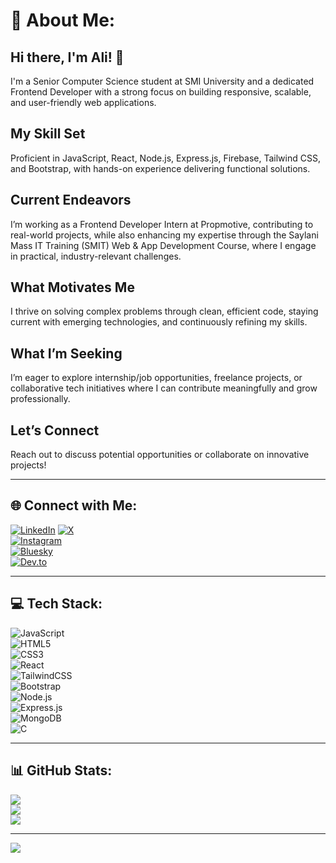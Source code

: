 # 💫 About Me:
## Hi there, I'm Ali! 👋
I'm a Senior Computer Science student at SMI University and a dedicated Frontend Developer with a strong focus on building responsive, scalable, and user-friendly web applications.

## My Skill Set
Proficient in JavaScript, React, Node.js, Express.js, Firebase, Tailwind CSS, and Bootstrap, with hands-on experience delivering functional solutions.

## Current Endeavors
I’m working as a Frontend Developer Intern at Propmotive, contributing to real-world projects, while also enhancing my expertise through the Saylani Mass IT Training (SMIT) Web & App Development Course, where I engage in practical, industry-relevant challenges.

## What Motivates Me
I thrive on solving complex problems through clean, efficient code, staying current with emerging technologies, and continuously refining my skills.

## What I’m Seeking
I’m eager to explore internship/job opportunities, freelance projects, or collaborative tech initiatives where I can contribute meaningfully and grow professionally.

## Let’s Connect
Reach out to discuss potential opportunities or collaborate on innovative projects!

---

## 🌐 Connect with Me:
[![LinkedIn](https://img.shields.io/badge/LinkedIn-%230077B5.svg?style=for-the-badge&logo=linkedin&logoColor=white)]([https://linkedin.com/in/ghulam-ali-8021a1276](https://www.linkedin.com/in/ghulam-ali-dev/)) 
[![X](https://img.shields.io/badge/X-black.svg?style=for-the-badge&logo=X&logoColor=white)](https://x.com/DevGhulamAli)  
[![Instagram](https://img.shields.io/badge/Instagram-%23E4405F.svg?style=for-the-badge&logo=Instagram&logoColor=white)](https://instagram.com/ghulam_.ali)   
[![Bluesky](https://img.shields.io/badge/Bluesky-%2300A5E0.svg?style=for-the-badge&logo=bluesky&logoColor=white)](https://bsky.app/profile/ghulam-ali.bsky.social)  
[![Dev.to](https://img.shields.io/badge/Dev.to-%23007296.svg?style=for-the-badge&logo=dev.to&logoColor=white)](https://dev.to/ghulamali)  
 


---


## 💻 Tech Stack:

![JavaScript](https://img.shields.io/badge/javascript-%23323330.svg?style=for-the-badge&logo=javascript&logoColor=%23F7DF1E)  
![HTML5](https://img.shields.io/badge/html5-%23E34F26.svg?style=for-the-badge&logo=html5&logoColor=white)  
![CSS3](https://img.shields.io/badge/css3-%231572B6.svg?style=for-the-badge&logo=css3&logoColor=white)  
![React](https://img.shields.io/badge/react-%2320232a.svg?style=for-the-badge&logo=react&logoColor=%2361DAFB)  
![TailwindCSS](https://img.shields.io/badge/tailwindcss-%2338B2AC.svg?style=for-the-badge&logo=tailwind-css&logoColor=white)  
![Bootstrap](https://img.shields.io/badge/bootstrap-%238511FA.svg?style=for-the-badge&logo=bootstrap&logoColor=white)  
![Node.js](https://img.shields.io/badge/node.js-339933?style=for-the-badge&logo=nodedotjs&logoColor=white)  
![Express.js](https://img.shields.io/badge/express.js-%23404d59.svg?style=for-the-badge&logo=express&logoColor=white)  
![MongoDB](https://img.shields.io/badge/mongodb-%2347A248.svg?style=for-the-badge&logo=mongodb&logoColor=white)  
![C](https://img.shields.io/badge/c-%2300599C.svg?style=for-the-badge&logo=c&logoColor=white)


---

## 📊 GitHub Stats:
![](https://github-readme-stats.vercel.app/api?username=ghulamali17&theme=dark&hide_border=false&include_all_commits=false&count_private=false)<br/>
![](https://github-readme-streak-stats.herokuapp.com/?user=ghulamali17&theme=dark&hide_border=false)<br/>
![](https://github-readme-stats.vercel.app/api/top-langs/?username=ghulamali17&theme=dark&hide_border=false&include_all_commits=false&count_private=false&layout=compact)

---

[![](https://visitcount.itsvg.in/api?id=ghulamali17&icon=0&color=0)](https://visitcount.itsvg.in)

<!-- Proudly created with GPRM ( https://gprm.itsvg.in ) -->
